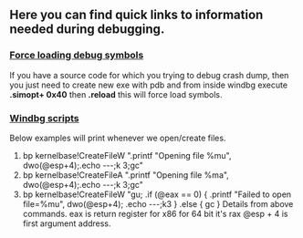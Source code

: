 ## Here you can find quick links to information needed during debugging.


### [Force loading debug symbols](https://www.youtube.com/watch?v=HYEOAzyJBhU)
If you have a source code for which you trying to debug crash dump, then you just need to 
create new exe with pdb and from inside windbg execute
**.simopt+ 0x40** then **.reload** this will force load symbols.

### [Windbg scripts](https://www.youtube.com/watch?v=8t1aTbnZ2CE)
Below examples will print whenever we open/create files. 
1. bp kernelbase!CreateFileW ".printf \"Opening file %mu\", dwo(@esp+4);.echo ---;k 3;gc"
2. bp kernelbase!CreateFileA ".printf \"Opening file %ma\", dwo(@esp+4);.echo ---;k 3;gc"
3. bp kernelbase!CreateFileW "gu; .if (@eax == 0) {
   .printf \"Failed to open file=%mu\", dwo(@esp+4); .echo ---;k3
   } .else { gc }
Details from above commands. eax is return register for x86 for 64 bit it's rax
@esp + 4 is first argument address.

